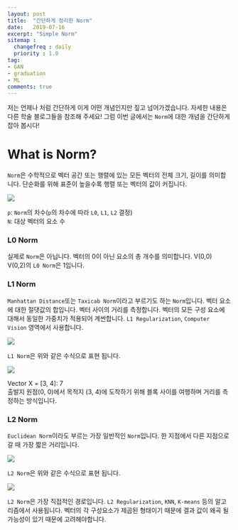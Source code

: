```yaml
---
layout: post
title:  "간단하게 정리한 Norm"
date:   2019-07-16
excerpt: "Simple Norm"
sitemap :
  changefreq : daily
  priority : 1.0
tag:
- GAN
- graduation
- ML
comments: true
---
```


저는 언제나 처럼 간단하게 이게 어떤 개념인지만 짚고 넘어가겠습니다. 자세한 내용은 다른 학술 블로그들을 참조해 주세요!  그럼 이번 글에서는 `Norm`에 대한 개념을 간단하게 잡아 봅시다!

# What is Norm?
`Norm`은 수학적으로 벡터 공간 또는 행렬에 있는 모든 벡터의 전체 크기, 길이를 의미합니다. 단순화를 위해 표준이 높을수록 행렬 또는 벡터의 값이 커집니다. 

<img src ='https://sihan-son.github.io/public/norm/1.png' >

`p`: `Norm`의 차수(`p`의 차수에 따라 `L0`, `L1`, `L2` 결정)  
`N`: 대상 벡터의 요소 수

### L0 Norm

실제로 `Norm`은 아닙니다. 벡터의 0이 아닌 요소의 총 개수를 의미합니다. V(0,0) V(0,2)의 `L0 Norm`은 1입니다. 

### L1 Norm

`Manhattan Distance`또는 `Taxicab Norm`이라고 부르기도 하는 `Norm`입니다. 벡터 요소에 대한 절댓값의 합입니다. 벡터 사이의 거리를 측정합니다. 벡터의 모든 구성 요소에 대해서 동일한 가중치가 적용되어 계싼합니다. `L1 Regularization`, `Computer Vision` 영역에서 사용합니다. 

<img src ='https://sihan-son.github.io/public/norm/2.png' >

`L1 Norm`은 위와 같은 수식으로 표현 됩니다. 

<img src ='https://sihan-son.github.io/public/norm/3.png' >

Vector X = [3, 4]: 7  
출발지 원점(0, 0)에서 목적지 (3, 4)에 도착하기 위해 블록 사이를 여행하며 거리를 측정하는 방식입니다.

### L2 Norm
`Euclidean Norm`이라도 부르는 가장 일반적인 `Norm`입니다. 한 지점에서 다른 지점으로 갈 때 가장 짧은 거리입니다.  

<img src ='https://sihan-son.github.io/public/norm/4.png' >  

`L2 Norm`은 위와 같은 수식으로 표현 됩니다.  

<img src ='https://sihan-son.github.io/public/norm/5.png' >

`L2 Norm`은 가장 직접적인 경로입니다. `L2 Regularization`, `KNN`, `K-means` 등의 알고리즘에서 사용됩니다. 벡터의 각 구성요소가 제곱된 형태이기 때문에 결과 값이 왜곡 될 가능성이 있기 때문에 고려해야합니다. 